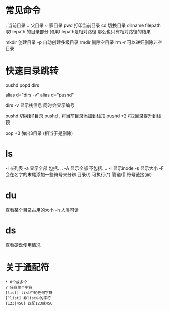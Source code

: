 # 常见命令 #
. 当前目录
.. 父目录
~ 家目录
pwd 打印当前目录
cd 切换目录
dirname filepath 取filepath 的目录部分 如果filepath是相对路径 那么也只有相对路径的结果

mkdir 创建目录 -p 自动创建多级目录
rmdir 删除空目录
rm -r 可以递归删除非空目录

# 快速目录跳转 #
pushd
popd
dirs

alias d="dirs -v"
alias d="pushd"

dirs -v 显示栈信息 同时会显示编号

pushd 切换到1目录
pushd . 将当前目录添加到栈顶
pushd +2 将2目录提升到栈顶

pop +3 弹出3目录 (相当于是删除)


# ls #
-l 长列表
-a 显示全部 包括. ..
-A 显示全部 不包括. ..
-i 显示inode
-s 显示大小
-F 会在名字的末尾添加一些符号来分辨 目录(/) 可执行(*) 管道(|) 符号链接(@)

# du #
查看某个目录占用的大小
-h 人类可读

# ds #
查看硬盘使用情况

# 关于通配符 #
```
* 0个或多个
? 任意单个字符
[list] list中的任何字符
[^list] 非list中的字符
{123|456} 匹配123或456
```

